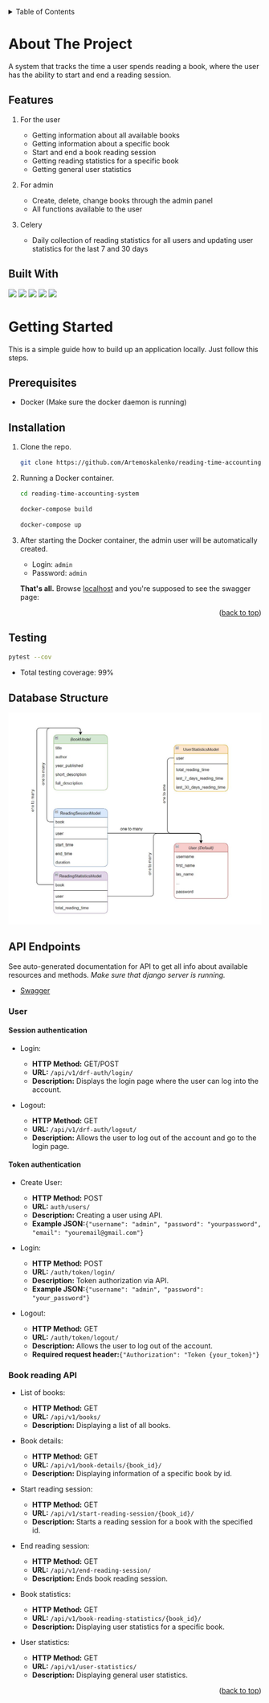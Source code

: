 <a name="readme-top"></a>
<!-- TABLE OF CONTENTS -->
<details>
  <summary>Table of Contents</summary>
  <ol>
    <li>
      <a href="#about-the-project">About The Project</a>
      <ul>
        <li><a href="#features">Features</a></li>
      </ul>
      <ul>
        <li><a href="#built-with">Built With</a></li>
      </ul>
    </li>
    <li>
      <a href="#getting-started">Getting Started</a>
      <ul>
        <li><a href="#prerequisites">Prerequisites</a></li>
        <li><a href="#installation">Installation</a></li>
        <li><a href="#database-structure">Database Structure</a></li>
      </ul>
    </li>
    <li>
      <a href="#api-endpoints">API Endpoints</a>
    </li>
  </ol>
</details>


#
# About The Project

A system that tracks the time a user spends reading a book, where the user has the ability to start and end a reading session.

## Features

1. For the user
   - Getting information about all available books
   - Getting information about a specific book
   - Start and end a book reading session
   - Getting reading statistics for a specific book
   - Getting general user statistics

2. For admin
   - Create, delete, change books through the admin panel
   - All functions available to the user

3. Celery
   - Daily collection of reading statistics for all users and updating user statistics for the last 7 and 30 days

## Built With
![](https://img.shields.io/badge/python-3.11.4-blue)
![](https://img.shields.io/badge/django-4.2.7-blue)
![](https://img.shields.io/badge/DRF-3.14.0-blue)
![](https://img.shields.io/badge/Celery-5.3.6-blue)
![](https://img.shields.io/badge/flake8-6.1.0-blue)

#
# Getting Started

This is a simple guide how to build up an application locally. Just follow this steps.

## Prerequisites

* Docker (Make sure the docker daemon is running)


## Installation

1. Clone the repo.
   ```sh
   git clone https://github.com/Artemoskalenko/reading-time-accounting-system.git
   ```
2. Running a Docker container.
   ```sh
   cd reading-time-accounting-system
   ```
   ```sh
   docker-compose build
   ```
   ```sh
   docker-compose up
   ```
3. After starting the Docker container, the admin user will be automatically created.
   - Login: `admin`
   - Password: `admin`
   
    **That's all.** Browse [localhost](http://localhost:8000) and you're supposed to see the swagger page:

<p align="right">(<a href="#readme-top">back to top</a>)</p>

## Testing

   ```sh
   pytest --cov
   ```
- Total testing coverage: 99%

## Database Structure

![db diagram](/.github/images/diagram.JPG)

## API Endpoints
See auto-generated documentation for API to get all info about available resources and methods.
*Make sure that django server is running.*
- <a href="http://localhost:8000/swagger/">Swagger</a>

### User

#### Session authentication

- Login:
  - **HTTP Method:** GET/POST
  - **URL:** `/api/v1/drf-auth/login/`
  - **Description:** Displays the login page where the user can log into the account.

- Logout:
  - **HTTP Method:** GET
  - **URL:** `/api/v1/drf-auth/logout/`
  - **Description:** Allows the user to log out of the account and go to the login page.

#### Token authentication

- Create User:
  - **HTTP Method:** POST
  - **URL:** `auth/users/`
  - **Description:** Creating a user using API.
  - **Example JSON:**`{"username": "admin", "password": "yourpassword", "email": "youremail@gmail.com"}`

- Login:
  - **HTTP Method:** POST
  - **URL:** `/auth/token/login/`
  - **Description:** Token authorization via API.
  - **Example JSON:**`{"username": "admin", "password": "your_password"}`

- Logout:
  - **HTTP Method:** GET
  - **URL:** `/auth/token/logout/`
  - **Description:** Allows the user to log out of the account.
  - **Required request header:**`{"Authorization": "Token {your_token}"}`

### Book reading API

- List of books:
  - **HTTP Method:** GET
  - **URL:** `/api/v1/books/`
  - **Description:** Displaying a list of all books.
    
- Book details:
  - **HTTP Method:** GET
  - **URL:** `/api/v1/book-details/{book_id}/`
  - **Description:** Displaying information of a specific book by id.

- Start reading session:
  - **HTTP Method:** GET
  - **URL:** `/api/v1/start-reading-session/{book_id}/`
  - **Description:** Starts a reading session for a book with the specified id.

- End reading session:
  - **HTTP Method:** GET
  - **URL:** `/api/v1/end-reading-session/`
  - **Description:** Ends book reading session.

- Book statistics:
  - **HTTP Method:** GET
  - **URL:** `/api/v1/book-reading-statistics/{book_id}/`
  - **Description:** Displaying user statistics for a specific book.

- User statistics:
  - **HTTP Method:** GET
  - **URL:** `/api/v1/user-statistics/`
  - **Description:** Displaying general user statistics.

<p align="right">(<a href="#readme-top">back to top</a>)</p>